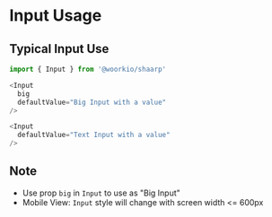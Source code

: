 # Input Usage

## Typical Input Use

```javascript
import { Input } from '@woorkio/shaarp'

<Input
  big
  defaultValue="Big Input with a value"
/>

<Input
  defaultValue="Text Input with a value"
/>
```

## Note
- Use prop `big` in `Input` to use as "Big Input"
- Mobile View: `Input` style will change with screen width <= 600px